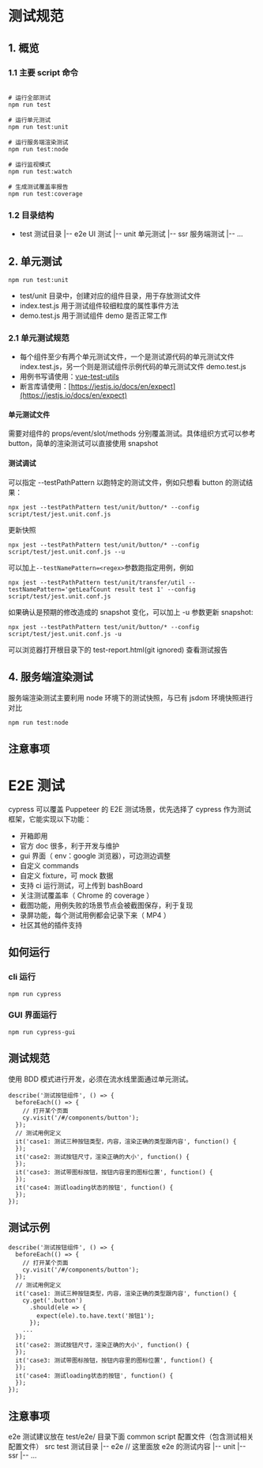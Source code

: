 # 测试规范

## 1. 概览

### 1.1 主要 script 命令

```

# 运行全部测试
npm run test

# 运行单元测试
npm run test:unit

# 运行服务端渲染测试
npm run test:node

# 运行监视模式
npm run test:watch

# 生成测试覆盖率报告
npm run test:coverage
```

### 1.2 目录结构

- test 测试目录
  |-- e2e UI 测试
  |-- unit 单元测试
  |-- ssr 服务端测试
  |-- ...

## 2. 单元测试

```
npm run test:unit
```

- test/unit 目录中，创建对应的组件目录，用于存放测试文件
- index.test.js 用于测试组件较细粒度的属性事件方法
- demo.test.js 用于测试组件 demo 是否正常工作

### 2.1 单元测试规范

- 每个组件至少有两个单元测试文件，一个是测试源代码的单元测试文件 index.test.js，另一个则是测试组件示例代码的单元测试文件 demo.test.js
- 用例书写请使用：[vue-test-utils](https://vue-test-utils.vuejs.org/zh/)
- 断言库请使用：[https://jestjs.io/docs/en/expect](https://jestjs.io/docs/en/expect)

#### 单元测试文件

需要对组件的 props/event/slot/methods 分别覆盖测试。具体组织方式可以参考 button，简单的渲染测试可以直接使用 snapshot

#### 测试调试

可以指定 --testPathPattern 以跑特定的测试文件，例如只想看 button 的测试结果：

```
npx jest --testPathPattern test/unit/button/* --config script/test/jest.unit.conf.js
```

更新快照
```
npx jest --testPathPattern test/unit/button/* --config script/test/jest.unit.conf.js --u
```


可以加上`--testNamePattern=<regex>`参数跑指定用例，例如

```
npx jest --testPathPattern test/unit/transfer/util --testNamePattern='getLeafCount result test 1' --config script/test/jest.unit.conf.js
```

如果确认是预期的修改造成的 snapshot 变化，可以加上 -u 参数更新 snapshot:

```
npx jest --testPathPattern test/unit/button/* --config script/test/jest.unit.conf.js -u
```

可以浏览器打开根目录下的 test-report.html(git ignored) 查看测试报告

## 4. 服务端渲染测试

服务端渲染测试主要利用 node 环境下的测试快照，与已有 jsdom 环境快照进行对比

```
npm run test:node
```

## 注意事项

# E2E 测试

cypress 可以覆盖 Puppeteer 的 E2E 测试场景，优先选择了 cypress 作为测试框架，它能实现以下功能：

- 开箱即用
- 官方 doc 很多，利于开发与维护
- gui 界面（ env：google 浏览器），可边测边调整
- 自定义 commands
- 自定义 fixture，可 mock 数据
- 支持 ci 运行测试，可上传到 bashBoard
- 关注测试覆盖率（ Chrome 的 coverage ）
- 截图功能，用例失败的场景节点会被截图保存，利于复现
- 录屏功能，每个测试用例都会记录下来（ MP4 ）
- 社区其他的插件支持

## 如何运行

### cli 运行

```
npm run cypress
```

### GUI 界面运行

```
npm run cypress-gui
```

## 测试规范

使用 BDD 模式进行开发，必须在流水线里面通过单元测试。

```
describe('测试按钮组件', () => {
  beforeEach(() => {
    // 打开某个页面
    cy.visit('/#/components/button');
  });
  // 测试用例定义
  it('case1: 测试三种按钮类型，内容，渲染正确的类型跟内容', function() {
  });
  it('case2: 测试按钮尺寸，渲染正确的大小', function() {
  });
  it('case3: 测试带图标按钮，按钮内容里的图标位置', function() {
  });
  it('case4: 测试loading状态的按钮', function() {
  });
});

```

## 测试示例

```
describe('测试按钮组件', () => {
  beforeEach(() => {
    // 打开某个页面
    cy.visit('/#/components/button');
  });
  // 测试用例定义
  it('case1: 测试三种按钮类型，内容，渲染正确的类型跟内容', function() {
    cy.get('.button')
      .should(ele => {
        expect(ele).to.have.text('按钮1');
      });
    ...
  });
  it('case2: 测试按钮尺寸，渲染正确的大小', function() {
  });
  it('case3: 测试带图标按钮，按钮内容里的图标位置', function() {
  });
  it('case4: 测试loading状态的按钮', function() {
  });
});

```

## 注意事项

e2e 测试建议放在 test/e2e/ 目录下面
common
script 配置文件（包含测试相关配置文件）
src
test 测试目录
|-- e2e // 这里面放 e2e 的测试内容
|-- unit
|-- ssr
|-- ...
